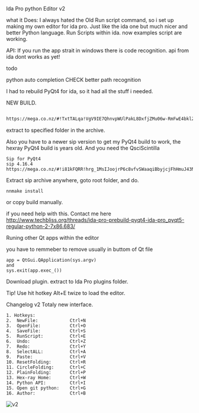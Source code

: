 Ida Pro python Editor v2


what it Does:
I always hated the Old Run script command, so i set up making my own editor for ida pro.
Just like the ida one but much nicer and better
Python language.
Run Scripts within ida.
now examples script are working.

API:
If you run the app strait in windows there is code recognition.
api from ida dont works as yet!

todo

python auto completion  CHECK
better path recognition




I had to rebuild PyQt4 for ida, so it had all the stuff i needed.

NEW BUILD.

```PyQt-win-gpl-4.11.4

https://mega.co.nz/#!TxtTALqa!VgV9IE7QhnvpWUlPakL8DxfjZMu06w-RmFwE4bklZ4I
```

extract to specified folder in the archive.

Also you have to a newer sip version to get my PyQt4 build to work, the hexray PyQt4 build is years old.
And you need the QsciScintilla
```
Sip for PyQt4
sip 4.16.4
https://mega.co.nz/#!i81kFQRR!hrg_1MsIJoojrP6c8vfvSWaaqiBbyjcjFhHmuJ43N9U
```

Extract sip archive anywhere, goto root folder, and do.
```
nnmake install
```

or copy build manually.

if you need help with this.
Contact me here http://www.techbliss.org/threads/ida-pro-prebuild-pyqt4-ida-pro_pyqt5-regular-python-2-7x86.683/

Runing other Qt apps within the editor

you have to remmeber to remove
usually in buttom of Qt file
```
app = QtGui.QApplication(sys.argv)
and
sys.exit(app.exec_())
```


Download plugin.
extract to Ida Pro plugins folder.

Tip!
Use hit hotkey Alt+E twize to load the editor.


Changelog v2
Totaly new interface.

```
1. Hotkeys:
2.  NewFile:            Ctrl+N
3.  OpenFile:           Ctrl+O
4.  SaveFile:           Ctrl+S
5.  RunScript:          Ctrl+E
6.  Undo:               Ctrl+Z
7.  Redo:               Ctrl+Y
8.  SelectALL:          Ctrl+A
9.  Paste:              Ctrl+V
10. ResetFolding:       Ctrl+R
11. CircleFolding:      Ctrl+C
12. PlainFolding:       Ctrl+P
13. Hex-ray Home:       Ctrl+W
14. Python API:         Ctrl+I
15. Open git python:    Ctrl+G
16. Author:             Ctrl+B
```




![v2](https://cloud.githubusercontent.com/assets/3592375/8766467/26a85fe2-2e39-11e5-9c75-a97259a7a7ad.png)







